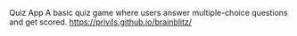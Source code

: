 Quiz App
A basic quiz game where users answer multiple-choice questions and get scored.
https://privils.github.io/brainblitz/
